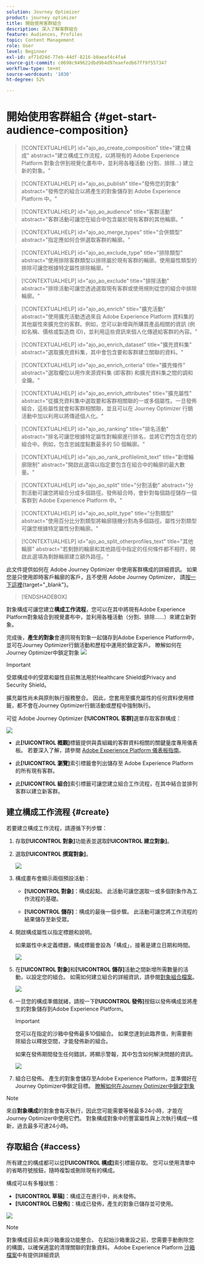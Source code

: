```yaml
---
solution: Journey Optimizer
product: journey optimizer
title: 開始使用客群組合
description: 深入了解客群組合
feature: Audiences, Profiles
topic: Content Management
role: User
level: Beginner
exl-id: af71d24d-77eb-44df-8216-b0aeaf4c4fa4
source-git-commit: c0698c949622dbd9b4d97eaefedb67ff9f557347
workflow-type: tm+mt
source-wordcount: '1030'
ht-degree: 52%

---
```


# 開始使用客群組合 {#get-start-audience-composition}

>[!CONTEXTUALHELP]
>id="ajo_ao_create_composition"
>title="建立構成"
>abstract="建立構成工作流程，以將現有的 Adobe Experience Platform 對象合併到視覺化畫布中，並利用各種活動 (分割、排除…) 建立新的對象。"

>[!CONTEXTUALHELP]
>id="ajo_ao_publish"
>title="發佈您的對象"
>abstract="發佈您的組合以將產生的對象儲存到 Adobe Experience Platform 中。"

>[!CONTEXTUALHELP]
>id="ajo_ao_audience"
>title="客群活動"
>abstract="客群活動可讓您在組合中包含屬於現有客群的其他輪廓。"

>[!CONTEXTUALHELP]
>id="ajo_ao_merge_types"
>title="合併類型"
>abstract="指定應如何合併選取客群的輪廓。"

>[!CONTEXTUALHELP]
>id="ajo_ao_exclude_type"
>title="排除類型"
>abstract="使用排除客群類型以排除屬於現有客群的輪廓。使用屬性類型的排除可讓您根據特定屬性排除輪廓。"

>[!CONTEXTUALHELP]
>id="ajo_ao_exclude"
>title="排除活動"
>abstract="排除活動可讓您透過選取現有客群或使用規則從您的組合中排除輪廓。"

>[!CONTEXTUALHELP]
>id="ajo_ao_enrich"
>title="擴充活動"
>abstract="使用擴充活動透過來自 Adobe Experience Platform 資料集的其他屬性來擴充您的客群。例如，您可以新增與所購買產品相關的資訊 (例如名稱、價格或製造商 ID)，並利用這些資訊來個人化傳遞給客群的內容。"

>[!CONTEXTUALHELP]
>id="ajo_ao_enrich_dataset"
>title="擴充資料集"
>abstract="選取擴充資料集，其中會包含要和客群建立關聯的資料。"

>[!CONTEXTUALHELP]
>id="ajo_ao_enrich_criteria"
>title="擴充條件"
>abstract="選取欄位以用作來源資料集 (即客群) 和擴充資料集之間的調和金鑰。"

>[!CONTEXTUALHELP]
>id="ajo_ao_enrich_attributes"
>title="擴充屬性"
>abstract="從擴充資料集中選取要和客群相關聯的一或多個屬性。一旦發佈組合，這些屬性就會和客群相關聯，並且可以在 Journey Optimizer 行銷活動中加以利用以將傳遞個人化。"

>[!CONTEXTUALHELP]
>id="ajo_ao_ranking"
>title="排名活動"
>abstract="排名可讓您根據特定屬性對輪廓進行排名，並將它們包含在您的組合中。例如，包含忠誠度點數最多的 50 個輪廓。"

>[!CONTEXTUALHELP]
>id="ajo_ao_rank_profilelimit_text"
>title="新增輪廓限制"
>abstract="開啟此選項以指定要包含在組合中的輪廓的最大數量。"

<!-- [!CONTEXTUALHELP]
>id="ajo_ao_control_group_text"
>title="Control Group"
>abstract="Use control groups to isolate a portion of the profiles. This allows you to measure the impact of a marketing activity and make a comparison with the behavior of the rest of the population."-->

>[!CONTEXTUALHELP]
>id="ajo_ao_split"
>title="分割活動"
>abstract="分割活動可讓您將組合分成多個路徑。發佈組合時，會針對每個路徑儲存一個客群到 Adobe Experience Platform 中。"

>[!CONTEXTUALHELP]
>id="ajo_ao_split_type"
>title="分割類型"
>abstract="使用百分比分割類型將輪廓隨機分割為多個路徑。屬性分割類型可讓您根據特定屬性分割輪廓。"

>[!CONTEXTUALHELP]
>id="ajo_ao_split_otherprofiles_text"
>title="其他輪廓"
>abstract="若剩餘的輪廓和其他路徑中指定的任何條件都不相符，開啟此選項為剩餘輪廓建立額外路徑。"

此文件提供如何在 Adobe Journey Optimizer 中使用客群構成的詳細資訊。 如果您是只使用即時客戶輪廓的客戶，且不使用 Adobe Journey Optimizer， 請[按一下這裡](https://experienceleague.adobe.com/docs/experience-platform/segmentation/ui/audience-composition.html?lang=zh-Hant){target="_blank"}。

>[!ENDSHADEBOX]

對象構成可讓您建立&#x200B;**構成工作流程**，您可以在其中將現有Adobe Experience Platform對象結合到視覺畫布中，並利用各種活動（分割、排除……）來建立新對象。

完成後，**產生的對象**會連同現有對象一起儲存到Adobe Experience Platform中，並可在Journey Optimizer行銷活動和歷程中運用於鎖定客戶。 瞭解如何在Journey Optimizer中鎖定對象
![](assets/audiences-process.png)

>[!IMPORTANT]
>
>受眾構成中的受眾和屬性目前無法用於Healthcare Shield或Privacy and Security Shield。
>
>擴充屬性尚未與原則執行服務整合。 因此，您套用至擴充屬性的任何資料使用標籤，都不會在Journey Optimizer行銷活動或歷程中強制執行。

可從 Adobe Journey Optimizer **[!UICONTROL 客群]**&#x200B;選單存取客群構成：

![](assets/audiences-browse.png)

* 此&#x200B;**[!UICONTROL 概觀]**&#x200B;標籤提供與貴組織的客群資料相關的關鍵量度專用儀表板。 若要深入了解，請參閱 [Adobe Experience Platform 儀表板指南](https://experienceleague.adobe.com/docs/experience-platform/dashboards/guides/segments.html?lang=zh-Hant)。

* 此&#x200B;**[!UICONTROL 瀏覽]**&#x200B;索引標籤會列出儲存至 Adobe Experience Platform 的所有現有客群。

* 此&#x200B;**[!UICONTROL 組合]**&#x200B;索引標籤可讓您建立組合工作流程，在其中結合並排列客群以建立新客群。

## 建立構成工作流程 {#create}

若要建立構成工作流程，請遵循下列步驟：

1. 存取&#x200B;**[!UICONTROL 對象]**&#x200B;功能表並選取&#x200B;**[!UICONTROL 建立對象]**。

1. 選取&#x200B;**[!UICONTROL 撰寫對象]**。

   ![](assets/audiences-create.png)

1. 構成畫布會顯示兩個預設活動：

   * **[!UICONTROL 對象]**：構成起點。 此活動可讓您選取一或多個對象作為工作流程的基礎。

   * **[!UICONTROL 儲存]**：構成的最後一個步驟。 此活動可讓您將工作流程的結果儲存至新受眾。

1. 開啟構成屬性以指定標題和說明。

   如果屬性中未定義標題，構成標籤會設為「構成」，接著是建立日期和時間。

   ![](assets/audiences-properties.png)

1. 在&#x200B;**[!UICONTROL 對象]**&#x200B;和&#x200B;**[!UICONTROL 儲存]**&#x200B;活動之間新增所需數量的活動，以設定您的組合。 如需如何建立組合的詳細資訊，請參閱[對象組合檔案](https://experienceleague.adobe.com/en/docs/experience-platform/segmentation/ui/audience-composition)。

   ![](assets/audiences-publish.png)

1. 一旦您的構成準備就緒，請按一下&#x200B;**[!UICONTROL 發佈]**&#x200B;按鈕以發佈構成並將產生的對象儲存到Adobe Experience Platform。

   >[!IMPORTANT]
   >
   >您可以在指定的沙箱中發佈最多10個組合。 如果您達到此臨界值，則需要刪除組合以釋放空間，才能發佈新的組合。

   如果在發佈期間發生任何錯誤，將顯示警報，其中包含如何解決問題的資訊。

   ![](assets/audiences-alerts.png)

1. 組合已發佈。 產生的對象會儲存至Adobe Experience Platform，並準備好在Journey Optimizer中鎖定目標。 [瞭解如何在Journey Optimizer中鎖定對象](../audience/about-audiences.md#segments-in-journey-optimizer)

>[!NOTE]
>
>來自&#x200B;**對象構成**&#x200B;的對象會每天執行，因此您可能需要等候最多24小時，才能在Journey Optimizer中使用它們。 對象構成對象中的豐富屬性與上次執行構成一樣新，過去最多可達24小時。

## 存取組合 {#access}

所有建立的構成都可以從&#x200B;**[!UICONTROL 構成]**&#x200B;索引標籤存取。 您可以使用清單中的省略符號按鈕，隨時複製或刪除現有的構成。

構成可以有多種狀態：

* **[!UICONTROL 草稿]**：構成正在進行中，尚未發佈。
* **[!UICONTROL 已發佈]**：構成已發佈，產生的對象已儲存並可使用。

![](assets/audiences-compositions.png)

>[!NOTE]
>
>對象構成目前未與沙箱重設功能整合。 在起始沙箱重設之前，您需要手動刪除您的構圖，以確保適當的清理關聯的對象資料。 Adobe Experience Platform [沙箱檔案](https://experienceleague.adobe.com/docs/experience-platform/sandbox/ui/user-guide.html#delete-audience-compositions)中有提供詳細資訊
